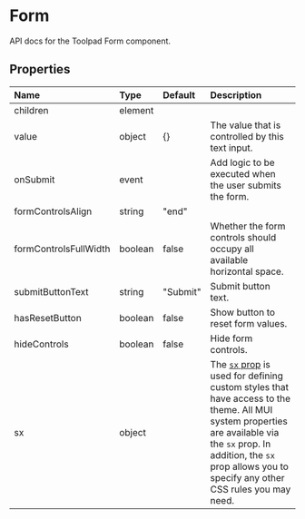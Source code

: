 <!-- This file has been auto-generated using `yarn docs:build:api`. -->

# Form

<p class="description">API docs for the Toolpad Form component.</p>

## Properties

| Name                                                 | Type                                   | Default                                    | Description                                                                                                                                                                                                                                                                          |
| :--------------------------------------------------- | :------------------------------------- | :----------------------------------------- | :----------------------------------------------------------------------------------------------------------------------------------------------------------------------------------------------------------------------------------------------------------------------------------- |
| <span class="prop-name">children</span>              | <span class="prop-type">element</span> |                                            |                                                                                                                                                                                                                                                                                      |
| <span class="prop-name">value</span>                 | <span class="prop-type">object</span>  | <span class="prop-default">{}</span>       | The value that is controlled by this text input.                                                                                                                                                                                                                                     |
| <span class="prop-name">onSubmit</span>              | <span class="prop-type">event</span>   |                                            | Add logic to be executed when the user submits the form.                                                                                                                                                                                                                             |
| <span class="prop-name">formControlsAlign</span>     | <span class="prop-type">string</span>  | <span class="prop-default">"end"</span>    |                                                                                                                                                                                                                                                                                      |
| <span class="prop-name">formControlsFullWidth</span> | <span class="prop-type">boolean</span> | <span class="prop-default">false</span>    | Whether the form controls should occupy all available horizontal space.                                                                                                                                                                                                              |
| <span class="prop-name">submitButtonText</span>      | <span class="prop-type">string</span>  | <span class="prop-default">"Submit"</span> | Submit button text.                                                                                                                                                                                                                                                                  |
| <span class="prop-name">hasResetButton</span>        | <span class="prop-type">boolean</span> | <span class="prop-default">false</span>    | Show button to reset form values.                                                                                                                                                                                                                                                    |
| <span class="prop-name">hideControls</span>          | <span class="prop-type">boolean</span> | <span class="prop-default">false</span>    | Hide form controls.                                                                                                                                                                                                                                                                  |
| <span class="prop-name">sx</span>                    | <span class="prop-type">object</span>  |                                            | The [`sx` prop](https://mui.com/system/getting-started/the-sx-prop/) is used for defining custom styles that have access to the theme. All MUI system properties are available via the `sx` prop. In addition, the `sx` prop allows you to specify any other CSS rules you may need. |
